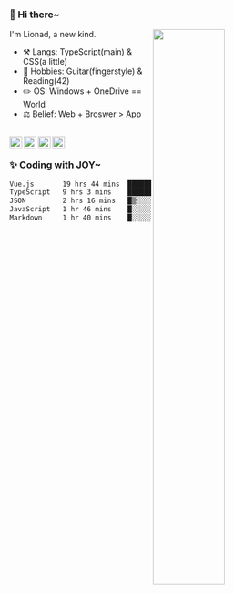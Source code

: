 ### 👋 Hi there~

[<img align="right" width="50%" src="https://github-readme-stats.vercel.app/api?username=Lionad-Morotar&show_icons=true">](https://metrics.lecoq.io/Lionad-Morotar?template=classic)

I'm Lionad, a new kind.

- ⚒️ Langs: TypeScript(main) & CSS(a little)
- 🎨 Hobbies: Guitar(fingerstyle) & Reading(42)
- ✏️ OS: Windows + OneDrive == World
- ⚖️ Belief: Web + Broswer > App

<br />

<a href="https://www.lionad.art">
  <img align="left" alt="lionad-art" width="22px" src="https://cdn.jsdelivr.net/npm/simple-icons@3.1.0/icons/wordpress.svg" />
</a>
<a href="#1806234223">
  <img align="left" alt="1806234223" width="22px" src="https://cdn.jsdelivr.net/npm/simple-icons@3.1.0/icons/tencentqq.svg" />
</a>
<a href="https://www.zhihu.com/people/Lionad">
  <img align="left" alt="132yse" width="22px" src="https://cdn.jsdelivr.net/npm/simple-icons@3.1.0/icons/zhihu.svg" />
</a>
<a href="https://github.com/Lionad-Morotar">
  <img align="left" alt="yisar" width="22px" src="https://cdn.jsdelivr.net/npm/simple-icons@3.1.0/icons/github.svg" />
</a>

<br />

### ✨ Coding with JOY~

<!--START_SECTION:waka-->

```txt
Vue.js       19 hrs 44 mins  ████████████▓░░░░░░░░░░░░   51.00 %
TypeScript   9 hrs 3 mins    ██████░░░░░░░░░░░░░░░░░░░   23.39 %
JSON         2 hrs 16 mins   █▒░░░░░░░░░░░░░░░░░░░░░░░   05.88 %
JavaScript   1 hr 46 mins    █░░░░░░░░░░░░░░░░░░░░░░░░   04.57 %
Markdown     1 hr 40 mins    █░░░░░░░░░░░░░░░░░░░░░░░░   04.32 %
```

<!--END_SECTION:waka-->
